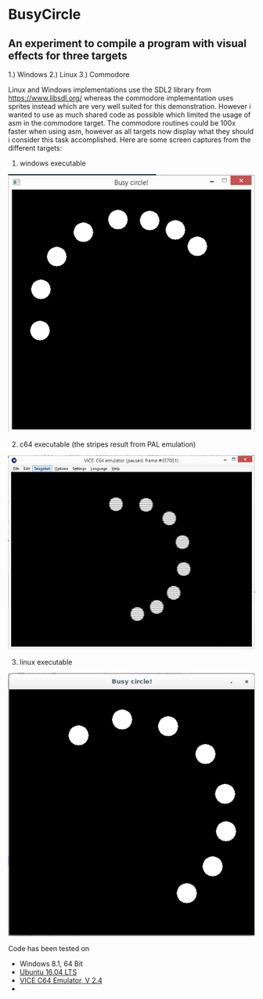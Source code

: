 # BusyCircle

## An experiment to compile a program with visual effects for three targets

1.) Windows 2.) Linux 3.) Commodore

Linux and Windows implementations use the SDL2 library from https://www.libsdl.org/ whereas the commodore implementation uses sprites instead which are very well suited for this demonstration. However i wanted to use as much shared code as possible which limited the usage of asm in the commodore target. The commodore routines could be 100x faster when using asm, however as all targets now display what they should i consider this task accomplished. Here are some screen captures from the different targets:


1. windows executable

![windows.png](https://github.com/An-S/Busycircle/blob/master/images/windows.PNG) 


2. c64 executable (the stripes result from PAL emulation)

![c64.png](https://github.com/An-S/Busycircle/blob/master/images/cbm(c64).PNG) 


3. linux executable 

![linux.png](https://github.com/An-S/Busycircle/blob/master/images/linux.png) 

Code has been tested on 
- Windows 8.1, 64 Bit
- [Ubuntu 16.04 LTS](http://www.ubuntu.com/download/desktop) 
- [VICE C64 Emulator, V 2.4](http://vice-emu.sourceforge.net/)
- 
 



